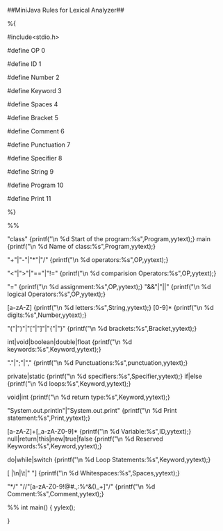 






##MiniJava Rules for Lexical Analyzer##

%{

#include<stdio.h>

#define OP 0

#define ID 1

#define Number 2

#define Keyword 3

#define Spaces 4

#define Bracket 5

#define Comment 6

#define Punctuation 7

#define Specifier 8

#define String 9

#define Program 10

#define Print 11

%}

%%

"class" {printf("\n %d Start of the program:%s",Program,yytext);}
main {printf("\n %d Name of class:%s",Program,yytext);}

"+"|"-"|"*"|"/" {printf("\n %d operators:%s",OP,yytext);}

"<"|">"|"=="|"!=" {printf("\n %d comparision Operators:%s",OP,yytext);}

"=" {printf("\n %d assignment:%s",OP,yytext);}
"&&"|"||" {printf("\n %d logical Operators:%s",OP,yytext);}

[a-zA-Z] {printf("\n %d letters:%s",String,yytext);}
[0-9]* {printf("\n %d digits:%s",Number,yytext);}

"("|")"|"["|"]"|"{"|"}" {printf("\n %d brackets:%s",Bracket,yytext);}

int|void|boolean|double|float {printf("\n %d keywords:%s",Keyword,yytext);}

"."|";"|"," {printf("\n %d Punctuations:%s",punctuation,yytext);}

private|static {printf("\n %d specifiers:%s",Specifier,yytext);}
if|else {printf("\n %d loops:%s",Keyword,yytext);}

void|int {printf("\n %d return type:%s",Keyword,yytext);}

"System.out.println"|"System.out.print" {printf("\n %d Print statement:%s",Print,yytext);}

[a-zA-Z]+[_a-zA-Z0-9]* {printf("\n %d Variable:%s",ID,yytext);}
null|return|this|new|true|false {printf("\n %d Reserved Keywords:%s",Keyword,yytext);}

do|while|switch {printf("\n %d Loop Statements:%s",Keyword,yytext);}

[ |\n|\t|" "] {printf("\n %d Whitespaces:%s",Spaces,yytext);}

"*/"
"//"[a-zA-Z0-9!@#.,:$%^&()_+]|"/"[a-zA-Z0-9!@#$%^&()_+]"/" {printf("\n %d Comment:%s",Comment,yytext);}

%%
int main()
{
yylex();

}
